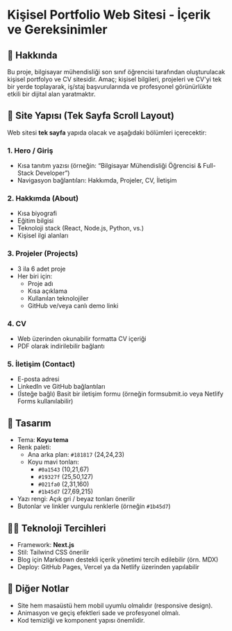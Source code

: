# Kişisel Portfolio Web Sitesi - İçerik ve Gereksinimler

## 👤 Hakkında
Bu proje, bilgisayar mühendisliği son sınıf öğrencisi tarafından oluşturulacak kişisel portfolyo ve CV sitesidir. Amaç; kişisel bilgileri, projeleri ve CV'yi tek bir yerde toplayarak, iş/staj başvurularında ve profesyonel görünürlükte etkili bir dijital alan yaratmaktır.

## 🧱 Site Yapısı (Tek Sayfa Scroll Layout)
Web sitesi **tek sayfa** yapıda olacak ve aşağıdaki bölümleri içerecektir:

### 1. Hero / Giriş
- Kısa tanıtım yazısı (örneğin: “Bilgisayar Mühendisliği Öğrencisi & Full-Stack Developer”)
- Navigasyon bağlantıları: Hakkımda, Projeler, CV, İletişim

### 2. Hakkımda (About)
- Kısa biyografi
- Eğitim bilgisi
- Teknoloji stack (React, Node.js, Python, vs.)
- Kişisel ilgi alanları

### 3. Projeler (Projects)
- 3 ila 6 adet proje
- Her biri için:
  - Proje adı
  - Kısa açıklama
  - Kullanılan teknolojiler
  - GitHub ve/veya canlı demo linki


### 4. CV
- Web üzerinden okunabilir formatta CV içeriği
- PDF olarak indirilebilir bağlantı

### 5. İletişim (Contact)
- E-posta adresi
- LinkedIn ve GitHub bağlantıları
- (İsteğe bağlı) Basit bir iletişim formu (örneğin formsubmit.io veya Netlify Forms kullanılabilir)

## 🎨 Tasarım
- Tema: **Koyu tema**
- Renk paleti:
  - Ana arka plan: `#181817` (24,24,23)
  - Koyu mavi tonları:
    - `#0a1543` (10,21,67)
    - `#19327f` (25,50,127)
    - `#021fa0` (2,31,160)
    - `#1b45d7` (27,69,215)
- Yazı rengi: Açık gri / beyaz tonları önerilir
- Butonlar ve linkler vurgulu renklerle (örneğin `#1b45d7`)

## 🧑‍💻 Teknoloji Tercihleri
- Framework: **Next.js**
- Stil: Tailwind CSS önerilir
- Blog için Markdown destekli içerik yönetimi tercih edilebilir (örn. MDX)
- Deploy: GitHub Pages, Vercel ya da Netlify üzerinden yapılabilir

## 📝 Diğer Notlar
- Site hem masaüstü hem mobil uyumlu olmalıdır (responsive design).
- Animasyon ve geçiş efektleri sade ve profesyonel olmalı.
- Kod temizliği ve komponent yapısı önemlidir.

